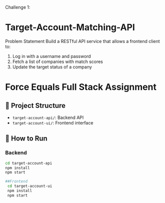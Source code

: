 Challenge 1:
# Target-Account-Matching-API 
Problem Statement Build a RESTful API service that allows a frontend client to:  
1. Log in with a username and password
2. Fetch a list of companies with match scores
3. Update the target status of a company


# Force Equals Full Stack Assignment

## 🔧 Project Structure
- `target-account-api/`: Backend API
- `target-account-ui/`: Frontend interface

## 🚀 How to Run

### Backend
```bash
cd target-account-api
npm install
npm start

##Frontend
 cd target-account-ui
 npm install
 npm start






 
